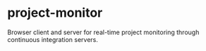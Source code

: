 project-monitor
===============

Browser client and server for real-time project monitoring through continuous integration servers.
